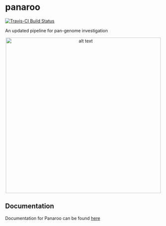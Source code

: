 # panaroo

[![Travis-CI Build Status](https://travis-ci.com/gtonkinhill/panaroo.svg?token=sFfw198f325BoK14Aor2&branch=master)](https://travis-ci.com/gtonkinhill/panaroo)

An updated pipeline for pan-genome investigation

<p align="center">
<img src="https://github.com/gtonkinhill/panaroo/blob/master/panaroo.png" alt="alt text" width="500">
</p>

## Documentation

Documentation for Panaroo can be found [here](https://gtonkinhill.github.io/panaroo)
